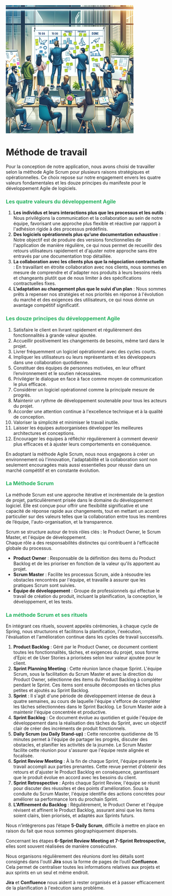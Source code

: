 <img src="../doc/Assets/Images/Agile-Scrum-methodology.png" alt="Méthode Agile scrum" width="400">

# Méthode de travail

Pour la conception de notre application, nous avons choisi de travailler selon la méthode Agile Scrum pour plusieurs raisons stratégiques et opérationnelles. Ce choix repose sur notre engagement envers les quatre valeurs fondamentales et les douze principes du manifeste pour le développement Agile de logiciels.

### <span style="color: #26B260;">**Les quatre valeurs du développement Agile**</span>

1. **Les individus et leurs interactions plus que les processus et les outils** : Nous privilégions la communication et la collaboration au sein de notre équipe, favorisant une approche plus flexible et réactive par rapport à l'adhésion rigide à des processus prédéfinis.
2. **Des logiciels opérationnels plus qu’une documentation exhaustive** : Notre objectif est de produire des versions fonctionnelles de l'application de manière régulière, ce qui nous permet de recueillir des retours utilisateurs rapidement et d'ajuster notre approche sans être entravés par une documentation trop détaillée.
3. **La collaboration avec les clients plus que la négociation contractuelle** : En travaillant en étroite collaboration avec nos clients, nous sommes en mesure de comprendre et d'adapter nos produits à leurs besoins réels et changeants plutôt que de nous limiter à des spécifications contractuelles fixes.
4. **L’adaptation au changement plus que le suivi d’un plan** : Nous sommes prêts à repenser nos stratégies et nos priorités en réponse à l'évolution du marché et des exigences des utilisateurs, ce qui nous donne un avantage compétitif significatif.

### <span style="color: #26B260;">**Les douze principes du développement Agile**</span>

1. Satisfaire le client en livrant rapidement et régulièrement des fonctionnalités à grande valeur ajoutée.
2. Accueillir positivement les changements de besoins, même tard dans le projet.
3. Livrer fréquemment un logiciel opérationnel avec des cycles courts.
4. Impliquer les utilisateurs ou leurs représentants et les développeurs dans une collaboration quotidienne.
5. Constituer des équipes de personnes motivées, en leur offrant l’environnement et le soutien nécessaires.
6. Privilégier le dialogue en face à face comme moyen de communication le plus efficace.
7. Considérer un logiciel opérationnel comme la principale mesure de progrès.
8. Maintenir un rythme de développement soutenable pour tous les acteurs du projet.
9. Accorder une attention continue à l'excellence technique et à la qualité de conception.
10. Valoriser la simplicité et minimiser le travail inutile.
11. Laisser les équipes autoorganisées développer les meilleures architectures et conceptions.
12. Encourager les équipes à réfléchir régulièrement à comment devenir plus efficaces et à ajuster leurs comportements en conséquence.

En adoptant la méthode Agile Scrum, nous nous engageons à créer un environnement où l'innovation, l'adaptabilité et la collaboration sont non seulement encouragées mais aussi essentielles pour réussir dans un marché compétitif et en constante évolution.

### <span style="color: #26B260;">**La Méthode Scrum**</span>

La méthode Scrum est une approche itérative et incrémentale de la gestion de projet, particulièrement prisée dans le domaine du développement logiciel. Elle est conçue pour offrir une flexibilité significative et une capacité de réponse rapide aux changements, tout en mettant un accent particulier sur des valeurs telles que la collaboration entre tous les membres de l’équipe, l'auto-organisation, et la transparence.

Scrum se structure autour de trois rôles clés : le Product Owner, le Scrum Master, et l'équipe de développement.  
Chaque rôle a des responsabilités distinctes qui contribuent à l'efficacité globale du processus.

- **Product Owner** : Responsable de la définition des items du Product Backlog et de les prioriser en fonction de la valeur qu'ils apportent au projet.
- **Scrum Master** : Facilite les processus Scrum, aide à résoudre les obstacles rencontrés par l'équipe, et travaille à assurer que les pratiques Scrum sont suivies.
- **Équipe de développement** : Groupe de professionnels qui effectue le travail de création du produit, incluant la planification, la conception, le développement, et les tests.

### <span style="color: #26B260;">**La méthode Scrum et ses rituels**</span>

En intégrant ces rituels, souvent appelés cérémonies, à chaque cycle de Spring, nous structurons et facilitons la planification, l'exécution, l'évaluation et l'amélioration continue dans les cycles de travail successifs.

1. **Product Backlog** : Géré par le Product Owner, ce document contient toutes les fonctionnalités, tâches, et exigences du projet, sous forme d’Epic et de User Stories a priorisées selon leur valeur ajoutée pour le client.
2. **Sprint Planning Meeting** : Cette réunion lance chaque Sprint. L'équipe Scrum, sous la facilitation du Scrum Master et avec la direction du Product Owner, sélectionne des items du Product Backlog à compléter pendant le Sprint. Ces items sont ensuite décomposés en tâches plus petites et ajoutés au Sprint Backlog.
3. **Sprint** : Il s'agit d'une période de développement intense de deux à quatre semaines, au cours de laquelle l'équipe s'efforce de compléter les tâches sélectionnées dans le Sprint Backlog. Le Scrum Master aide à maintenir l'équipe concentrée et productive.
4. **Sprint Backlog** : Ce document évolue au quotidien et guide l'équipe de développement dans la réalisation des tâches du Sprint, avec un objectif clair de créer des incréments de produit fonctionnels.
5. **Daily Scrum (ou Daily Stand-up)** : Cette rencontre quotidienne de 15 minutes permet à l'équipe de partager les progrès, discuter des obstacles, et planifier les activités de la journée. Le Scrum Master facilite cette réunion pour s'assurer que l'équipe reste alignée et focalisée.
6. **Sprint Review Meeting** : À la fin de chaque Sprint, l'équipe présente le travail accompli aux parties prenantes. Cette revue permet d'obtenir des retours et d'ajuster le Product Backlog en conséquence, garantissant que le produit évolue en accord avec les besoins du client.
7. **Sprint Retrospective** : Après chaque Sprint Review, l'équipe se réunit pour discuter des réussites et des points d'amélioration. Sous la conduite du Scrum Master, l'équipe identifie des actions concrètes pour améliorer sa performance lors du prochain Sprint.
8. **L'Affinement du Backlog** : Régulièrement, le Product Owner et l'équipe révisent et affinent le Product Backlog, assurant ainsi que les items soient clairs, bien priorisés, et adaptés aux Sprints futurs.

Nous n’intègrerons pas l’étape **5-Daily Scrum**, difficile à mettre en place en raison du fait que nous sommes géographiquement dispersés.

Concernant les étapes **6-Sprint Review Meeting et 7-Sprint Retrospective,** elles sont souvent réalisées de manière consécutive.

Nous organisons régulièrement des réunions dont les détails sont consignés dans l'outil **Jira** sous la forme de pages de l’outil **Confluence**. Cela permet de centraliser toutes les informations relatives aux projets et aux sprints en un seul et même endroit.

**Jira** et **Confluence** nous aident à rester organisés et à passer efficacement de la planification à l'exécution sans problème.
